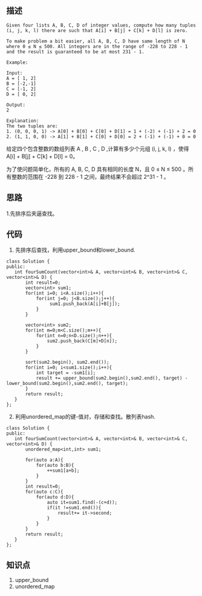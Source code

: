 ## 描述
```
Given four lists A, B, C, D of integer values, compute how many tuples (i, j, k, l) there are such that A[i] + B[j] + C[k] + D[l] is zero.

To make problem a bit easier, all A, B, C, D have same length of N where 0 ≤ N ≤ 500. All integers are in the range of -228 to 228 - 1 and the result is guaranteed to be at most 231 - 1.

Example:

Input:
A = [ 1, 2]
B = [-2,-1]
C = [-1, 2]
D = [ 0, 2]

Output:
2

Explanation:
The two tuples are:
1. (0, 0, 0, 1) -> A[0] + B[0] + C[0] + D[1] = 1 + (-2) + (-1) + 2 = 0
2. (1, 1, 0, 0) -> A[1] + B[1] + C[0] + D[0] = 2 + (-1) + (-1) + 0 = 0

```
给定四个包含整数的数组列表 A , B , C , D ,计算有多少个元组 (i, j, k, l) ，使得 A[i] + B[j] + C[k] + D[l] = 0。

为了使问题简单化，所有的 A, B, C, D 具有相同的长度 N，且 0 ≤ N ≤ 500 。所有整数的范围在 -228 到 228 - 1 之间，最终结果不会超过 2^31 - 1 。


## 思路

1.先排序后夹逼查找。

## 代码

 1. 先排序后查找，利用upper_bound和lower_bound.
 ```
 class Solution {
public:
    int fourSumCount(vector<int>& A, vector<int>& B, vector<int>& C, vector<int>& D) {
        int result=0;
        vector<int> sum1;
        for(int i=0; i<A.size();i++){
            for(int j=0; j<B.size();j++){
                 sum1.push_back(A[i]+B[j]);
            }
        }
        
        vector<int> sum2;
        for(int m=0;m<C.size();m++){
            for(int n=0;n<D.size();n++){
                sum2.push_back(C[m]+D[n]);
            }
        }
        
        sort(sum2.begin(), sum2.end()); 
        for(int i=0; i<sum1.size();i++){
            int target = -sum1[i];
            result += upper_bound(sum2.begin(),sum2.end(), target) - lower_bound(sum2.begin(),sum2.end(), target); 
        }
        return result;
    }
};
 ```
 
 2. 利用unordered_map的键-值对，存储和查找。散列表hash.
 ```
 class Solution {
public:
    int fourSumCount(vector<int>& A, vector<int>& B, vector<int>& C, vector<int>& D) {
        unordered_map<int,int> sum1;
        
        for(auto a:A){
            for(auto b:B){
                ++sum1[a+b];
            }
        }
        int result=0;
        for(auto c:C){
            for(auto d:D){
                auto it=sum1.find(-(c+d));
                if(it !=sum1.end()){
                    result+= it->second;
                }
            }
        }
        return result;
    }
};
 ```

## 知识点

1. upper_bound
2. unordered_map
